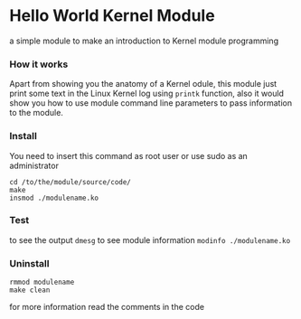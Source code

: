 # Hello World Kernel Module

a simple module to make an introduction to Kernel module programming


### How it works
Apart from showing you the anatomy of a Kernel odule, this module just print some text in the Linux Kernel log using `printk` function, also it would show you how to use module command line parameters to pass information to the module.


### Install
You need to insert this command as root user or use sudo as an administrator
```
cd /to/the/module/source/code/
make
insmod ./modulename.ko
```

### Test
to see the output `dmesg`
to see module information `modinfo ./modulename.ko`


### Uninstall
```
rmmod modulename
make clean
```

for more information read the comments in the code

